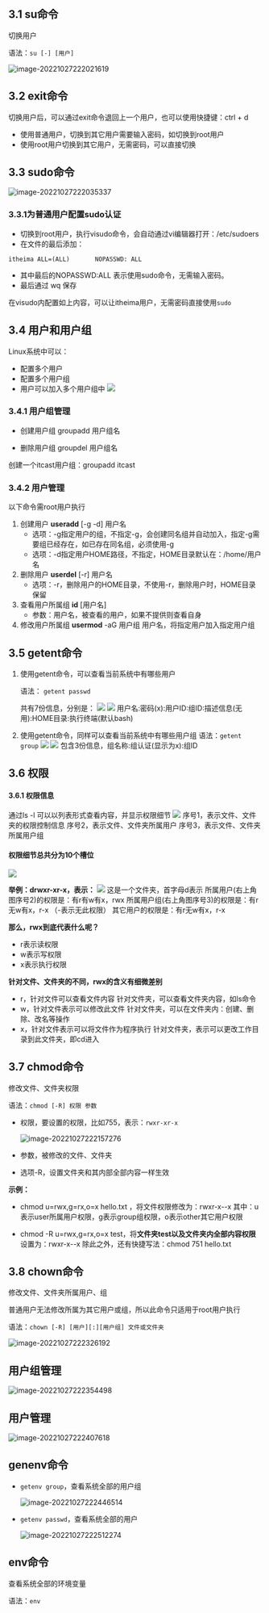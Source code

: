 ## 3.1 su命令

切换用户

语法：`su [-] [用户]`

![image-20221027222021619](https://image-set.oss-cn-zhangjiakou.aliyuncs.com/img-out/2022/10/27/20221027222021.png)


## 3.2 exit命令

切换用户后，可以通过exit命令退回上一个用户，也可以使用快捷键：ctrl + d

- 使用普通用户，切换到其它用户需要输入密码，如切换到root用户
- 使用root用户切换到其它用户，无需密码，可以直接切换


## 3.3 sudo命令

![image-20221027222035337](https://image-set.oss-cn-zhangjiakou.aliyuncs.com/img-out/2022/10/27/20221027222035.png)


### 3.3.1为普通用户配置sudo认证

- 切换到root用户，执行visudo命令，会自动通过vi编辑器打开：/etc/sudoers
- 在文件的最后添加：
```shell
itheima ALL=(ALL)       NOPASSWD: ALL
```
- 其中最后的NOPASSWD:ALL 表示使用sudo命令，无需输入密码。
- 最后通过 wq 保存

在visudo内配置如上内容，可以让itheima用户，无需密码直接使用`sudo`

## 3.4 用户和用户组

Linux系统中可以：
- 配置多个用户
- 配置多个用户组
- 用户可以加入多个用户组中
![](attachments/20230428211600.png)

### **3.4.1 用户组管理**
- 创建用户组
	groupadd 用户组名

- 删除用户组
	groupdel 用户组名

创建一个itcast用户组：groupadd itcast

### **3.4.2 用户管理**
以下命令需root用户执行
1. 创建用户
	**useradd** [-g -d] 用户名
	- 选项：-g指定用户的组，不指定-g，会创建同名组并自动加入，指定-g需要组已经存在，如已存在同名组，必须使用-g
	- 选项：-d指定用户HOME路径，不指定，HOME目录默认在：/home/用户名
2. 删除用户
	**userdel** [-r] 用户名
	- 选项：-r，删除用户的HOME目录，不使用-r，删除用户时，HOME目录保留
3. 查看用户所属组
	**id** [用户名]
	- 参数：用户名，被查看的用户，如果不提供则查看自身
4. 修改用户所属组
	**usermod** -aG 用户组 用户名，将指定用户加入指定用户组

## 3.5 getent命令

1. 使用getent命令，可以查看当前系统中有哪些用户

	语法： `getent passwd`
	
	共有7份信息，分别是：
	![](attachments/20230428213010.png)
	![](attachments/20230428213026.png)
	用户名:密码(x):用户ID:组ID:描述信息(无用):HOME目录:执行终端(默认bash)

2. 使用getent命令，同样可以查看当前系统中有哪些用户组
	语法：`getent group`
	![](attachments/20230428213305.png)
	![](attachments/20230428213314.png)
	包含3份信息，组名称:组认证(显示为x):组ID


## 3.6 权限

#### 3.6.1 权限信息

通过ls -l 可以以列表形式查看内容，并显示权限细节
![](attachments/20230428213441.png)
序号1，表示文件、文件夹的权限控制信息
序号2，表示文件、文件夹所属用户
序号3，表示文件、文件夹所属用户组

#### 权限细节总共分为10个槽位
![](attachments/20230428213638.png)

**举例：drwxr-xr-x，表示：**
![](attachments/20230428213733.png)
这是一个文件夹，首字母d表示
所属用户(右上角图序号2)的权限是：有r有w有x，rwx
所属用户组(右上角图序号3)的权限是：有r无w有x，r-x （-表示无此权限）
其它用户的权限是：有r无w有x，r-x

**那么，rwx到底代表什么呢？**
- r表示读权限
- w表示写权限
- x表示执行权限

**针对文件、文件夹的不同，rwx的含义有细微差别**
- r，针对文件可以查看文件内容
	针对文件夹，可以查看文件夹内容，如ls命令
- w，针对文件表示可以修改此文件
	针对文件夹，可以在文件夹内：创建、删除、改名等操作
- x，针对文件表示可以将文件作为程序执行
	针对文件夹，表示可以更改工作目录到此文件夹，即cd进入


## 3.7 chmod命令

修改文件、文件夹权限



语法：`chmod [-R] 权限 参数`

- 权限，要设置的权限，比如755，表示：`rwxr-xr-x`

  ![image-20221027222157276](https://image-set.oss-cn-zhangjiakou.aliyuncs.com/img-out/2022/10/27/20221027222157.png)

- 参数，被修改的文件、文件夹

- 选项-R，设置文件夹和其内部全部内容一样生效


**示例：**
- chmod u=rwx,g=rx,o=x hello.txt ，将文件权限修改为：rwxr-x--x
	其中：u表示user所属用户权限，g表示group组权限，o表示other其它用户权限

- chmod -R u=rwx,g=rx,o=x test，将**文件夹test以及文件夹内全部内容权限**设置为：rwxr-x--x
	除此之外，还有快捷写法：chmod 751 hello.txt

## 3.8 chown命令

修改文件、文件夹所属用户、组

普通用户无法修改所属为其它用户或组，所以此命令只适用于root用户执行

语法：`chown [-R] [用户][:][用户组] 文件或文件夹`

![image-20221027222326192](https://image-set.oss-cn-zhangjiakou.aliyuncs.com/img-out/2022/10/27/20221027222326.png)



## 用户组管理

![image-20221027222354498](https://image-set.oss-cn-zhangjiakou.aliyuncs.com/img-out/2022/10/27/20221027222354.png)



## 用户管理

![image-20221027222407618](https://image-set.oss-cn-zhangjiakou.aliyuncs.com/img-out/2022/10/27/20221027222407.png)



## genenv命令

- `getenv group`，查看系统全部的用户组

  ![image-20221027222446514](https://image-set.oss-cn-zhangjiakou.aliyuncs.com/img-out/2022/10/27/20221027222446.png)

- `getenv passwd`，查看系统全部的用户

  ![image-20221027222512274](https://image-set.oss-cn-zhangjiakou.aliyuncs.com/img-out/2022/10/27/20221027222512.png)



## env命令

查看系统全部的环境变量

语法：`env`